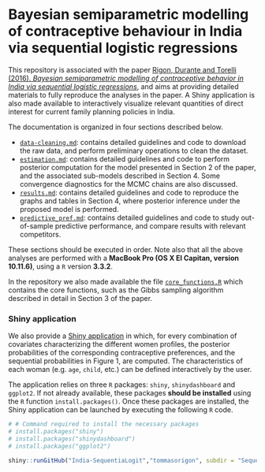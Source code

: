 # Bayesian semiparametric modelling of contraceptive behaviour in India via sequential logistic regressions

This repository is associated with the paper [Rigon, Durante and Torelli (2016). *Bayesian semiparametric modelling of contraceptive behavior in India via sequential logistic regressions*](https://arxiv.org/abs/1405.7555), and aims at providing detailed materials to fully reproduce the analyses in the paper. A Shiny application is also made available to interactively visualize relevant quantities of direct interest for current family planning policies in India.

The documentation is organized in four sections described below.  

- [`data-cleaning.md`](https://github.com/tommasorigon/India-SequentiaLogit/blob/master/data-cleaning.md): contains detailed guidelines and code to download the raw data, and perform preliminary operations to clean the dataset.
- [`estimation.md`](https://github.com/tommasorigon/India-SequentiaLogit/blob/master/estimation.md): contains detailed guidelines and code to perform posterior computation for the model presented in Section 2 of the paper, and the associated sub-models described in Section 4. Some convergence diagnostics for the MCMC chains are also discussed.
- [`results.md`](https://github.com/tommasorigon/India-SequentiaLogit/blob/master/results.md): contains detailed guidelines and code to reproduce the graphs and tables in Section 4, where posterior inference under the proposed model is performed.
- [`predictive_pref.md`](https://github.com/tommasorigon/India-SequentiaLogit/blob/master/predictive_perf.md): contains detailed guidelines and code to study out-of-sample predictive performance, and compare results with relevant competitors.

These sections should be executed in order. Note also that all the above analyses are performed with a **MacBook Pro (OS X El Capitan, version 10.11.6)**, using a `R` version **3.3.2**.

In the repository we also made available the file [`core_functions.R`](https://github.com/tommasorigon/India-SequentiaLogit/blob/master/core_functions.R) which contains the core functions, such as the Gibbs sampling algorithm described in detail in Section 3 of the paper.

### Shiny application

We also provide a [Shiny application](https://github.com/tommasorigon/India-SequentiaLogit/tree/master/SequentiaLogisticApp) in which, for every combination of covariates characterizing the different women profiles, the posterior probabilities of the corresponding contraceptive preferences, and the sequential probabilities in Figure 1, are computed. The characteristics of each woman (e.g. `age`, `child`, etc.) can be defined interactively by the user.

The application relies on three `R` packages: `shiny`, `shinydashboard` and `ggplot2`. If not already available, these packages **should be installed** using the `R` function `install.packages()`. Once these packages are installed, the Shiny application can be launched by executing the following `R` code.

```r
# # Command required to install the necessary packages
# install.packages("shiny")
# install.packages("shinydashboard")
# install.packages("ggplot2")

shiny::runGitHub("India-SequentiaLogit","tommasorigon", subdir = "SequentiaLogisticApp")
```

